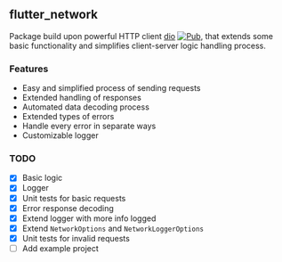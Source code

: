 ## flutter_network
Package build upon powerful HTTP client [dio](https://pub.dev/packages/dio) [![Pub](https://img.shields.io/pub/v/dio.svg)](https://pub.dev/packages/dio), that extends some basic functionality and simplifies client-server logic handling process.

### Features

- Easy and simplified process of sending requests
- Extended handling of responses
- Automated data decoding process
- Extended types of errors
- Handle every error in separate ways
- Customizable logger

### TODO
- [x] Basic logic
- [x] Logger
- [x] Unit tests for basic requests
- [x] Error response decoding
- [x] Extend logger with more info logged
- [x] Extend `NetworkOptions` and `NetworkLoggerOptions`
- [x] Unit tests for invalid requests
- [ ] Add example project
